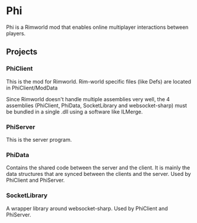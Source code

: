 # Phi
Phi is a Rimworld mod that enables online multiplayer interactions between players.

## Projects
### PhiClient
This is the mod for Rimworld. Rim-world specific files (like Defs) are located in PhiClient/ModData

Since Rimworld doesn't handle multiple assemblies very well, the 4 assemblies (PhiClient, PhiData, SocketLibrary and websocket-sharp) must be bundled in a single .dll using a software like ILMerge.

### PhiServer
This is the server program.

### PhiData
Contains the shared code between the server and the client. It is mainly the data structures that are synced between the clients and the server.
Used by PhiClient and PhiServer.

### SocketLibrary
A wrapper library around websocket-sharp.
Used by PhiClient and PhiServer.